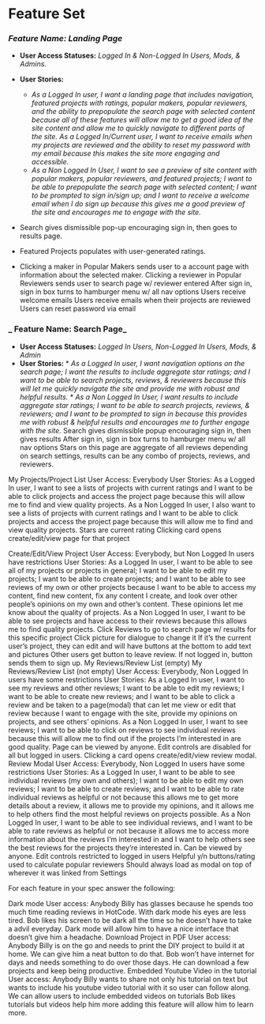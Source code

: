 # Feature Set



### _Feature Name: Landing Page_
* **User Access Statuses:** _Logged In & Non-Logged In Users, Mods, & Admins._
* **User Stories:** 
    * _As a Logged In user, I want a landing page that includes navigation, featured projects with ratings, popular makers, popular reviewers, and the ability to prepopulate the search page with selected content because all of these features will allow me to get a good idea of the site content and allow me to quickly navigate to different parts of the site. As a Logged In/Current user, I want to receive emails when my projects are reviewed and the ability to reset my password with my email because this makes the site more engaging and accessible._
    * _As a Non Logged In User, I want to see a preview of site content with popular makers, popular reviewers, and featured projects; I want to be able to prepopulate the search page with selected content; I want to be prompted to sign in/sign up; and I want to receive a welcome email when I do sign up because this gives me a good preview of the site and encourages me to engage with the site._

* Search gives dismissible pop-up encouraging sign in, then goes to results page.
* Featured Projects populates with user-generated ratings.
* Clicking a maker in Popular Makers sends user to a account page with information about the selected maker.
Clicking a reviewer in Popular Reviewers sends user to search page w/ reviewer entered
After sign in, sign in box turns to hamburger menu w/ all nav options
Users receive welcome emails
Users receive emails when their projects are reviewed
Users can reset password via email

### _ Feature Name: Search Page_
* **User Access Statuses:** _Logged In Users, Non-Logged In Users, Mods, & Admin_
* **User Stories:** 
      * _As a Logged In user, I want navigation options on the search page; I want the results to include aggregate star ratings; and I want to be able to search projects, reviews, & reviewers because this will let me quickly navigate the site and provide me with robust and helpful results._
      * _As a Non Logged In User, I want results to include aggregate star ratings; I want to be able to search projects, reviews, & reviewers; and I want to be prompted to sign in because this provides me with robust & helpful results and encourages me to further engage with the site._
Search gives dismissible popup encouraging sign in, then gives results
After sign in, sign in box turns to hamburger menu w/ all nav options
Stars on this page are aggregate of all reviews
depending on search settings, results can be any combo of projects, reviews, and reviewers.

My Projects/Project List
User Access: Everybody
User Stories: 
As a Logged In user, I want to see a lists of projects with current ratings and I want to be able to click projects and access the project page because this will allow me to find and view quality projects.
As a Non Logged In user, I also want to see a lists of projects with current ratings and I want to be able to click projects and access the project page because this will allow me to find and view quality projects.
Stars are current rating
Clicking card opens create/edit/view page for that project

Create/Edit/View Project
User Access: Everybody, but Non Logged In users have restrictions
User Stories: 
As a Logged In user, I want to be able to see all of my projects or projects in general; I want to be able to edit my projects; I want to be able to create projects; and I want to be able to see reviews of my own or other projects because I want to be able to access my content, find new content, fix any content I create, and look over other people’s opinions on my own and other’s content. These opinions let me know about the quality of projects.
As a Non Logged In user, I want to be able to see projects and have access to their reviews because this allows me to find quality projects.
Click Reviews to go to search page w/ results for this specific project
Click picture for dialogue to change it
If it’s the current user’s project, they can edit and will have buttons at the bottom to add text and pictures
Other users get button to leave review. If not logged in, button sends them to sign up.
My Reviews/Review List (empty)
My Reviews/Review List (not empty)
User Access: Everybody, Non Logged In users have some restrictions
User Stories:
As a Logged In user, I want to see my reviews and other reviews; I want to be able to edit my reviews; I want to be able to create new reviews; and I want to be able to click a review and be taken to a page(modal) that can let me view or edit that review because I want to engage with the site, provide my opinions on projects, and see others’ opinions.
As a Non Logged In user, I want to see reviews; I want to be able to click on reviews to see individual reviews because this will allow me to find out if the projects I’m interested in are good quality.
Page can be viewed by anyone. Edit controls are disabled for all but logged in users.
Clicking a card opens create/edit/view review modal. 
Review Modal
User Access: Everybody, Non Logged In users have some restrictions
User Stories:
As a Logged In user, I want to be able to see individual reviews (my own and others); I want to be able to edit my own reviews; I want to be able to create reviews; and I want to be able to rate individual reviews as helpful or not because this allows me to get more details about a review, it allows me to provide my opinions, and it allows me to help others find the most helpful reviews on projects possible.
As a Non Logged In user, I want to be able to see individual reviews, and I want to be able to rate reviews as helpful or not because it allows me to access more information about the reviews I‘m interested in and I want to help others see the best reviews for the projects they’re interested in.
Can be viewed by anyone. Edit controls restricted to logged in users
Helpful y/n buttons/rating used to calculate popular reviewers
Should always load as modal on top of wherever it was linked from
Settings


For each feature in your spec answer the following:

Dark mode
User access: Anybody
Billy has glasses because he spends too much time reading reviews in HotCode. With dark mode his eyes are less tired.
Bob likes his screen to be dark all the time so he doesn’t have to take a advil everyday. Dark mode will allow him to have a nice interface that doesn’t give him a headache.
Download Project in PDF
User access: Anybody
Billy is on the go and needs to print the DIY project to build it at home. We can give him a neat button to do that.
Bob won’t have internet for days and needs something to do over those days. He can download a few projects and keep being productive.
Embedded Youtube Video in the tutorial
User access: Anybody
Billy wants to share not only his tutorial on text but wants to include his youtube video tutorial with it so user can follow along. We can allow users to include embedded videos on tutorials
Bob likes tutorials but videos help him more adding this feature will allow him to learn more.
